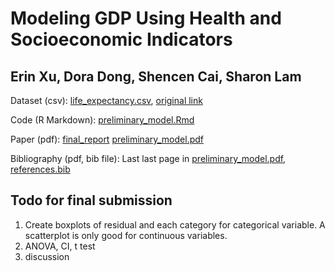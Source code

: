 # Modeling GDP Using Health and Socioeconomic Indicators
## Erin Xu, Dora Dong, Shencen Cai, Sharon Lam

Dataset (csv):
[life_expectancy.csv](life_expectancy.csv), [original link](https://www.kaggle.com/datasets/kumarajarshi/life-expectancy-who)

Code (R Markdown): 
[preliminary_model.Rmd](preliminary_model.Rmd)

Paper (pdf):
[final_report](final_report.pdf)
[preliminary_model.pdf](preliminary_model.pdf)


Bibliography (pdf, bib file):
Last last page in [preliminary_model.pdf](preliminary_model.pdf), [references.bib](references.bib)


## Todo for final submission
1. Create boxplots of residual and each category for categorical variable. A scatterplot is only good for continuous variables. 
2. ANOVA, CI, t test
3. discussion 
